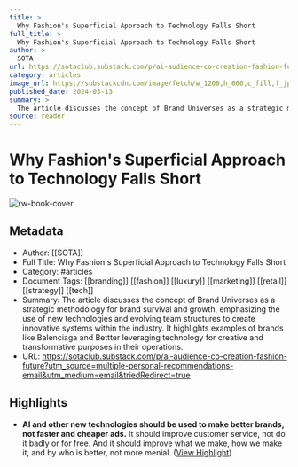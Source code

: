 ```yaml
---
title: >
  Why Fashion's Superficial Approach to Technology Falls Short
full_title: >
  Why Fashion's Superficial Approach to Technology Falls Short
author: >
  SOTA
url: https://sotaclub.substack.com/p/ai-audience-co-creation-fashion-future?utm_source=multiple-personal-recommendations-email&utm_medium=email&triedRedirect=true
category: articles
image_url: https://substackcdn.com/image/fetch/w_1200,h_600,c_fill,f_jpg,q_auto:good,fl_progressive:steep,g_auto/https%3A%2F%2Fsubstack-post-media.s3.amazonaws.com%2Fpublic%2Fimages%2F1d3cbf06-458c-4e49-b9d4-a101ff509318_600x429.gif
published_date: 2024-03-13
summary: >
  The article discusses the concept of Brand Universes as a strategic methodology for brand survival and growth, emphasizing the use of new technologies and evolving team structures to create innovative systems within the industry. It highlights examples of brands like Balenciaga and Bettter leveraging technology for creative and transformative purposes in their operations.
source: reader
---
```

# Why Fashion's Superficial Approach to Technology Falls Short

![rw-book-cover](https://substackcdn.com/image/fetch/w_1200,h_600,c_fill,f_jpg,q_auto:good,fl_progressive:steep,g_auto/https%3A%2F%2Fsubstack-post-media.s3.amazonaws.com%2Fpublic%2Fimages%2F1d3cbf06-458c-4e49-b9d4-a101ff509318_600x429.gif)

## Metadata
- Author: [[SOTA]]
- Full Title: Why Fashion's Superficial Approach to Technology Falls Short
- Category: #articles
- Document Tags: [[branding]] [[fashion]] [[luxury]] [[marketing]] [[retail]] [[strategy]] [[tech]] 
- Summary: The article discusses the concept of Brand Universes as a strategic methodology for brand survival and growth, emphasizing the use of new technologies and evolving team structures to create innovative systems within the industry. It highlights examples of brands like Balenciaga and Bettter leveraging technology for creative and transformative purposes in their operations.
- URL: https://sotaclub.substack.com/p/ai-audience-co-creation-fashion-future?utm_source=multiple-personal-recommendations-email&utm_medium=email&triedRedirect=true

## Highlights
- **AI and other new technologies should be used to make better brands, not faster and cheaper ads.** It should improve customer service, not do it badly or for free. And it should improve what we make, how we make it, and by who is better, not more menial. ([View Highlight](https://read.readwise.io/read/01hsgeczs7we511jh1q9as2b1m))


